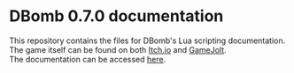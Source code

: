 # DBomb 0.7.0 documentation
This repository contains the files for DBomb's Lua scripting documentation.
<br>
The game itself can be found on both [Itch.io](https://dawid8plc.itch.io/dbomb) and [GameJolt](https://gamejolt.com/games/DBomb/790712).
<br>
The documentation can be accessed [here](https://dawid8plc.github.io/DBomb-Docs/).

